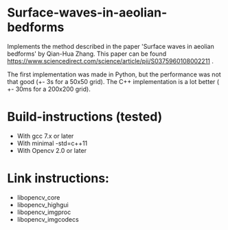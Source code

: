 # Surface-waves-in-aeolian-bedforms
Implements the method described in the paper 'Surface waves in aeolian bedforms' by Qian-Hua Zhang.
This paper can be found https://www.sciencedirect.com/science/article/pii/S0375960108002211 .

The first implementation was made in Python, but the performance was not that good (+- 3s for a 50x50 grid).
The C++ implementation is a lot better ( +- 30ms for a 200x200 grid).

# Build-instructions (tested)
- With gcc 7.x or later
- With minimal -std=c++11
- With Opencv 2.0 or later

# Link instructions:
- libopencv_core
- libopencv_highgui
- libopencv_imgproc
- libopencv_imgcodecs
